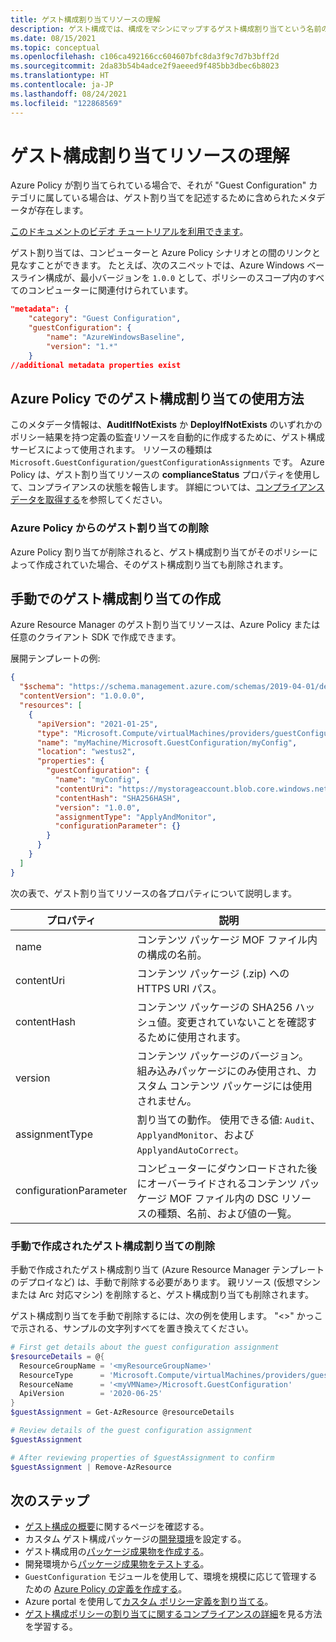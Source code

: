 ```yaml
---
title: ゲスト構成割り当てリソースの理解
description: ゲスト構成では、構成をマシンにマップするゲスト構成割り当てという名前の拡張リソースが作成されます。
ms.date: 08/15/2021
ms.topic: conceptual
ms.openlocfilehash: c106ca492166cc604607bfc8da3f9c7d7b3bff2d
ms.sourcegitcommit: 2da83b54b4adce2f9aeeed9f485bb3dbec6b8023
ms.translationtype: HT
ms.contentlocale: ja-JP
ms.lasthandoff: 08/24/2021
ms.locfileid: "122868569"
---
```

# <a name="understand-guest-configuration-assignment-resources"></a>ゲスト構成割り当てリソースの理解

Azure Policy が割り当てられている場合で、それが "Guest Configuration" カテゴリに属している場合は、ゲスト割り当てを記述するために含められたメタデータが存在します。

[このドキュメントのビデオ チュートリアルを利用できます](https://youtu.be/DmCphySEB7A)。

ゲスト割り当ては、コンピューターと Azure Policy シナリオとの間のリンクと見なすことができます。 たとえば、次のスニペットでは、Azure Windows ベースライン構成が、最小バージョンを `1.0.0` として、ポリシーのスコープ内のすべてのコンピューターに関連付けられています。

```json
"metadata": {
    "category": "Guest Configuration",
    "guestConfiguration": {
        "name": "AzureWindowsBaseline",
        "version": "1.*"
    }
//additional metadata properties exist
```

## <a name="how-azure-policy-uses-guest-configuration-assignments"></a>Azure Policy でのゲスト構成割り当ての使用方法

このメタデータ情報は、**AuditIfNotExists** か **DeployIfNotExists** のいずれかのポリシー結果を持つ定義の監査リソースを自動的に作成するために、ゲスト構成サービスによって使用されます。 リソースの種類は `Microsoft.GuestConfiguration/guestConfigurationAssignments` です。 Azure Policy は、ゲスト割り当てリソースの **complianceStatus** プロパティを使用して、コンプライアンスの状態を報告します。 詳細については、[コンプライアンス データを取得する](../how-to/get-compliance-data.md)を参照してください。

### <a name="deletion-of-guest-assignments-from-azure-policy"></a>Azure Policy からのゲスト割り当ての削除

Azure Policy 割り当てが削除されると、ゲスト構成割り当てがそのポリシーによって作成されていた場合、そのゲスト構成割り当ても削除されます。

## <a name="manually-creating-guest-configuration-assignments"></a>手動でのゲスト構成割り当ての作成

Azure Resource Manager のゲスト割り当てリソースは、Azure Policy または任意のクライアント SDK で作成できます。

展開テンプレートの例:

```json
{
  "$schema": "https://schema.management.azure.com/schemas/2019-04-01/deploymentTemplate.json#",
  "contentVersion": "1.0.0.0",
  "resources": [
    {
      "apiVersion": "2021-01-25",
      "type": "Microsoft.Compute/virtualMachines/providers/guestConfigurationAssignments",
      "name": "myMachine/Microsoft.GuestConfiguration/myConfig",
      "location": "westus2",
      "properties": {
        "guestConfiguration": {
          "name": "myConfig",
          "contentUri": "https://mystorageaccount.blob.core.windows.net/mystoragecontainer/myConfig.zip?sv=SASTOKEN",
          "contentHash": "SHA256HASH",
          "version": "1.0.0",
          "assignmentType": "ApplyAndMonitor",
          "configurationParameter": {}
        }
      }
    }    
  ]
}
```

次の表で、ゲスト割り当てリソースの各プロパティについて説明します。

| プロパティ | 説明 |
|-|-|
| name | コンテンツ パッケージ MOF ファイル内の構成の名前。 |
| contentUri | コンテンツ パッケージ (.zip) への HTTPS URI パス。 |
| contentHash | コンテンツ パッケージの SHA256 ハッシュ値。変更されていないことを確認するために使用されます。 |
| version | コンテンツ パッケージのバージョン。 組み込みパッケージにのみ使用され、カスタム コンテンツ パッケージには使用されません。 |
| assignmentType | 割り当ての動作。 使用できる値: `Audit`、`ApplyandMonitor`、および `ApplyandAutoCorrect`。 |
| configurationParameter | コンピューターにダウンロードされた後にオーバーライドされるコンテンツ パッケージ MOF ファイル内の DSC リソースの種類、名前、および値の一覧。 |

### <a name="deletion-of-manually-created-guest-configuration-assignments"></a>手動で作成されたゲスト構成割り当ての削除

手動で作成されたゲスト構成割り当て (Azure Resource Manager テンプレートのデプロイなど) は、手動で削除する必要があります。
親リソース (仮想マシンまたは Arc 対応マシン) を削除すると、ゲスト構成割り当ても削除されます。

ゲスト構成割り当てを手動で削除するには、次の例を使用します。 "\<\>" かっこで示される、サンプルの文字列すべてを置き換えてください。

```PowerShell
# First get details about the guest configuration assignment
$resourceDetails = @{
  ResourceGroupName = '<myResourceGroupName>'
  ResourceType      = 'Microsoft.Compute/virtualMachines/providers/guestConfigurationAssignments/'
  ResourceName      = '<myVMName>/Microsoft.GuestConfiguration'
  ApiVersion        = '2020-06-25'
}
$guestAssignment = Get-AzResource @resourceDetails

# Review details of the guest configuration assignment
$guestAssignment

# After reviewing properties of $guestAssignment to confirm
$guestAssignment | Remove-AzResource
```

## <a name="next-steps"></a>次のステップ

- [ゲスト構成の概要](./guest-configuration.md)に関するページを確認する。
- カスタム ゲスト構成パッケージの[開発環境](../how-to/guest-configuration-create-setup.md)を設定する。
- ゲスト構成用の[パッケージ成果物を作成する](../how-to/guest-configuration-create.md)。
- 開発環境から[パッケージ成果物をテストする](../how-to/guest-configuration-create-test.md)。
- `GuestConfiguration` モジュールを使用して、環境を規模に応じて管理するための [Azure Policy の定義を作成する](../how-to/guest-configuration-create-definition.md)。
- Azure portal を使用して[カスタム ポリシー定義を割り当てる](../assign-policy-portal.md)。
- [ゲスト構成ポリシーの割り当てに関するコンプライアンスの詳細](../how-to/determine-non-compliance.md#compliance-details-for-guest-configuration)を見る方法を学習する。
